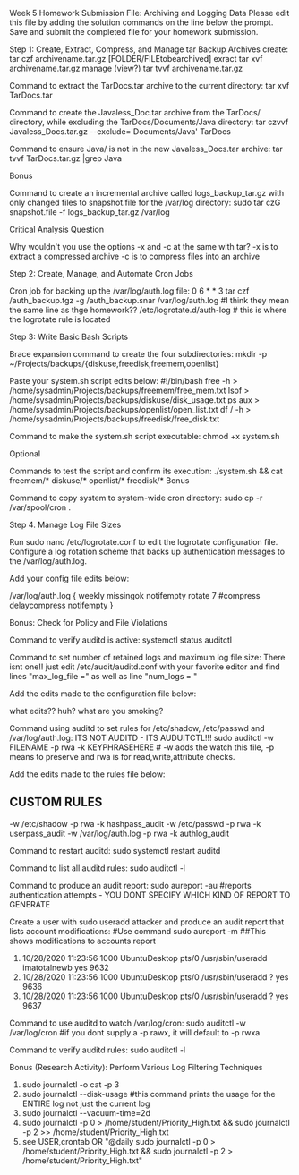 Week 5 Homework Submission File: Archiving and Logging Data
Please edit this file by adding the solution commands on the line below the prompt.
Save and submit the completed file for your homework submission.


Step 1: Create, Extract, Compress, and Manage tar Backup Archives
create: tar czf archivename.tar.gz [FOLDER/FILEtobearchived]
exract tar xvf archivename.tar.gz
manage (view?) tar tvvf archivename.tar.gz

Command to extract the TarDocs.tar archive to the current directory:
tar xvf TarDocs.tar

Command to create the Javaless_Doc.tar archive from the TarDocs/ directory, while excluding the TarDocs/Documents/Java directory:
tar czvvf Javaless_Docs.tar.gz --exclude='Documents/Java' TarDocs

Command to ensure Java/ is not in the new Javaless_Docs.tar archive:
tar tvvf TarDocs.tar.gz |grep Java

Bonus

Command to create an incremental archive called logs_backup_tar.gz with only changed files to snapshot.file for the /var/log directory:
sudo tar czG snapshot.file -f logs_backup_tar.gz /var/log

Critical Analysis Question

Why wouldn't you use the options -x and -c at the same with tar?
-x is to extract a compressed archive
-c is to compress files into an archive



Step 2: Create, Manage, and Automate Cron Jobs

Cron job for backing up the /var/log/auth.log file:
0 6 * * 3 tar czf /auth_backup.tgz -g /auth_backup.snar /var/log/auth.log #I think they mean the same line as thge homework??
/etc/logrotate.d/auth-log # this is where the logrotate rule is located



Step 3: Write Basic Bash Scripts


Brace expansion command to create the four subdirectories:
mkdir -p ~/Projects/backups/{diskuse,freedisk,freemem,openlist}

Paste your system.sh script edits below:
#!/bin/bash
free -h > /home/sysadmin/Projects/backups/freemem/free_mem.txt
lsof > /home/sysadmin/Projects/backups/diskuse/disk_usage.txt
ps aux > /home/sysadmin/Projects/backups/openlist/open_list.txt
df / -h > /home/sysadmin/Projects/backups/freedisk/free_disk.txt


Command to make the system.sh script executable:
chmod +x system.sh

Optional

Commands to test the script and confirm its execution:
./system.sh && cat freemem/* diskuse/* openlist/* freedisk/*
Bonus

Command to copy system to system-wide cron directory:
sudo cp -r /var/spool/cron .


Step 4. Manage Log File Sizes


Run sudo nano /etc/logrotate.conf to edit the logrotate configuration file.
Configure a log rotation scheme that backs up authentication messages to the /var/log/auth.log.

Add your config file edits below:

/var/log/auth.log {
        weekly
        missingok
        notifempty
        rotate 7
        #compress
        delaycompress
        notifempty
}


Bonus: Check for Policy and File Violations


Command to verify auditd is active:
systemctl status auditctl

Command to set number of retained logs and maximum log file size:
There isnt one!!  just edit /etc/audit/auditd.conf with your favorite editor and find lines "max_log_file =" as well as line "num_logs = "

Add the edits made to the configuration file below:

what edits??  huh?  what are you smoking?


Command using auditd to set rules for /etc/shadow, /etc/passwd and /var/log/auth.log:
ITS NOT AUDITD - ITS AUDUITCTL!!!
sudo auditctl -w FILENAME -p rwa -k KEYPHRASEHERE # -w adds the watch this file, -p means to preserve and rwa is for read,write,attribute checks.


Add the edits made to the rules file below:
## CUSTOM RULES
-w /etc/shadow -p rwa -k hashpass_audit
-w /etc/passwd -p rwa -k userpass_audit
-w /var/log/auth.log -p rwa -k authlog_audit


Command to restart auditd:
sudo systemctl restart auditd

Command to list all auditd rules:
sudo auditctl -l

Command to produce an audit report:
sudo aureport -au #reports authentication attempts - YOU DONT SPECIFY WHICH KIND OF REPORT TO GENERATE

Create a user with sudo useradd	 attacker and produce an audit report that lists account modifications:
#Use command sudo aureport -m ##This shows modifications to accounts report
1. 10/28/2020 11:23:56 1000 UbuntuDesktop pts/0 /usr/sbin/useradd imatotalnewb yes 9632
2. 10/28/2020 11:23:56 1000 UbuntuDesktop pts/0 /usr/sbin/useradd ? yes 9636
3. 10/28/2020 11:23:56 1000 UbuntuDesktop pts/0 /usr/sbin/useradd ? yes 9637


Command to use auditd to watch /var/log/cron:
sudo auditctl -w /var/log/cron #if you dont supply a -p rawx, it will default to -p rwxa

Command to verify auditd rules:
sudo auditctl -l


Bonus (Research Activity): Perform Various Log Filtering Techniques

1. sudo journalctl -o cat -p 3
2. sudo journalctl --disk-usage #this command prints the usage for the ENTIRE log not just the current log
3. sudo journalctl --vacuum-time=2d
4. sudo journalctl -p 0 > /home/student/Priority_High.txt && sudo journalctl -p 2 >> /home/student/Priority_High.txt
5. see USER,crontab OR "@daily sudo journalctl -p 0 > /home/student/Priority_High.txt && sudo journalctl -p 2 > /home/student/Priority_High.txt"
